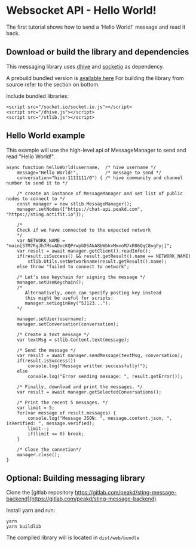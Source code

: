 
# Websocket API - Hello World!

The first tutorial shows how to send a 'Hello World!' message and read it back.

## Download or build the library and dependencies

This messaging library uses [dhive](https://www.npmjs.com/package/@hiveio/dhive) and [socketio](https://gitlab.com/peakd/sting-message-frontend/-/blob/main/public/socket.io.js) as dependency.

A prebuild bundled version is [available here](https://gitlab.com/peakd/sting-message-frontend/-/blob/main/public/stlib.js) For building the library from source refer to the section on bottom.

Include bundled libraries:
```
<script src="/socket.io/socket.io.js"></script>
<script src="/dhive.js"></script>
<script src="/stlib.js"></script>
```

## Hello World example

This example will use the high-level api of MessageManager to send
and read "Hello World!".


```
async function helloWorld(username,  /* hive username */ 
    message="Hello World!",          /* message to send */
    conversation="hive-1111111/0") { /* hive community and channel number to send it to */
    
    /* create an instance of MessageManager and set list of public nodes to connect to */
    const manager = new stlib.MessageManager();
    manager.setNodes(["https://chat-api.peakd.com", "https://sting.actifit.io"]);

    /*
    Check if we have connected to the expected network
    */
    var NETWORK_NAME = "main[STM7RgJh7MsuADocKQPrwpbDSAkA8bWbkvMmxoM7xR86QqC8ugFyj]";
    var result = await manager.getClient().readInfo();
    if(result.isSuccess() && result.getResult().name == NETWORK_NAME) 
        stlib.Utils.setNetworkname(result.getResult().name);
    else throw "failed to connect to network";

    /* Let's use keychain for signing the message */
    manager.setUseKeychain();
    /* 
       Alternatively, once can specify posting key instead
       this might be useful for scripts:
       manager.setLoginKey("5J123...");
    */

    manager.setUser(username);
    manager.setConversation(conversation);

    /* Create a text message */
    var textMsg = stlib.Content.text(message);

    /* Send the message */
    var result = await manager.sendMessage(textMsg, conversation);
    if(result.isSuccess()) 
        console.log("Message written successfully!");
    else 
        console.log("Error sending message: ", result.getError());

    /* Finally, download and print the messages. */
    var result = await manager.getSelectedConversations();
    
    /* Print the recent 5 messages. */
    var limit = 5;
    for(var message of result.messages) {
        console.log("Message JSON: ", message.content.json, ", isVerified: ", message.verified);
        limit--;
        if(limit <= 0) break;
    }

    /* Close the connetion*/
    manager.close();
}
```

## Optional: Building messaging library

Clone the [gitlab repository https://gitlab.com/peakd/sting-message-backend](https://gitlab.com/peakd/sting-message-backend)

Install yarn and run:
```
yarn
yarn buildlib
```

The compiled library will is located in `dist/web/bundle`






